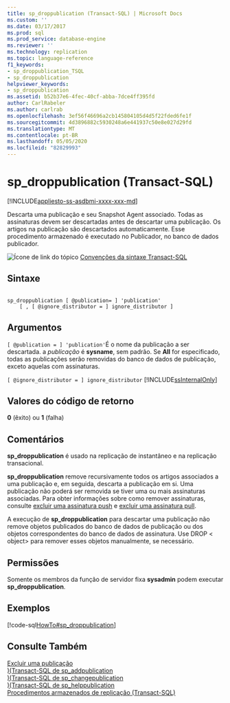 ```yaml
---
title: sp_droppublication (Transact-SQL) | Microsoft Docs
ms.custom: ''
ms.date: 03/17/2017
ms.prod: sql
ms.prod_service: database-engine
ms.reviewer: ''
ms.technology: replication
ms.topic: language-reference
f1_keywords:
- sp_droppublication_TSQL
- sp_droppublication
helpviewer_keywords:
- sp_droppublication
ms.assetid: b52b37e6-4fec-40cf-abba-7dce4ff395fd
author: CarlRabeler
ms.author: carlrab
ms.openlocfilehash: 3ef56f46696a2cb145804105d4d5f22fded6fe1f
ms.sourcegitcommit: 4d3896882c5930248a6e441937c50e8e027d29fd
ms.translationtype: MT
ms.contentlocale: pt-BR
ms.lasthandoff: 05/05/2020
ms.locfileid: "82829993"
---
```

# <a name="sp_droppublication-transact-sql"></a>sp_droppublication (Transact-SQL)
[!INCLUDE[appliesto-ss-asdbmi-xxxx-xxx-md](../../includes/appliesto-ss-asdbmi-xxxx-xxx-md.md)]

  Descarta uma publicação e seu Snapshot Agent associado. Todas as assinaturas devem ser descartadas antes de descartar uma publicação. Os artigos na publicação são descartados automaticamente. Esse procedimento armazenado é executado no Publicador, no banco de dados publicador.  
  
 ![Ícone de link do tópico](../../database-engine/configure-windows/media/topic-link.gif "Ícone de link do tópico") [Convenções da sintaxe Transact-SQL](../../t-sql/language-elements/transact-sql-syntax-conventions-transact-sql.md)  
  
## <a name="syntax"></a>Sintaxe  
  
```  
  
sp_droppublication [ @publication= ] 'publication'   
    [ , [ @ignore_distributor = ] ignore_distributor ]  
```  
  
## <a name="arguments"></a>Argumentos  
`[ @publication = ] 'publication'`É o nome da publicação a ser descartada. a *publicação* é **sysname**, sem padrão. Se **All** for especificado, todas as publicações serão removidas do banco de dados de publicação, exceto aquelas com assinaturas.  
  
`[ @ignore_distributor = ] ignore_distributor` [!INCLUDE[ssInternalOnly](../../includes/ssinternalonly-md.md)]  
  
## <a name="return-code-values"></a>Valores do código de retorno  
 **0** (êxito) ou **1** (falha)  
  
## <a name="remarks"></a>Comentários  
 **sp_droppublication** é usado na replicação de instantâneo e na replicação transacional.  
  
 **sp_droppublication** remove recursivamente todos os artigos associados a uma publicação e, em seguida, descarta a publicação em si. Uma publicação não poderá ser removida se tiver uma ou mais assinaturas associadas. Para obter informações sobre como remover assinaturas, consulte [excluir uma assinatura push](../../relational-databases/replication/delete-a-push-subscription.md) e [excluir uma assinatura pull](../../relational-databases/replication/delete-a-pull-subscription.md).  
  
 A execução de **sp_droppublication** para descartar uma publicação não remove objetos publicados do banco de dados de publicação ou dos objetos correspondentes do banco de dados de assinatura. Use DROP \< object> para remover esses objetos manualmente, se necessário.  
  
## <a name="permissions"></a>Permissões  
 Somente os membros da função de servidor fixa **sysadmin** podem executar **sp_droppublication**.  
  
## <a name="examples"></a>Exemplos  
 [!code-sql[HowTo#sp_droppublication](../../relational-databases/replication/codesnippet/tsql/sp-droppublication-trans_1.sql)]  
  
## <a name="see-also"></a>Consulte Também  
 [Excluir uma publicação](../../relational-databases/replication/publish/delete-a-publication.md)   
 [&#41;&#40;Transact-SQL de sp_addpublication](../../relational-databases/system-stored-procedures/sp-addpublication-transact-sql.md)   
 [&#41;&#40;Transact-SQL de sp_changepublication](../../relational-databases/system-stored-procedures/sp-changepublication-transact-sql.md)   
 [&#41;&#40;Transact-SQL de sp_helppublication](../../relational-databases/system-stored-procedures/sp-helppublication-transact-sql.md)   
 [Procedimentos armazenados de replicação &#40;Transact-SQL&#41;](../../relational-databases/system-stored-procedures/replication-stored-procedures-transact-sql.md)  
  
  
